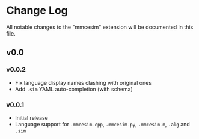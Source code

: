 # Change Log

All notable changes to the "mmcesim" extension will be documented in this file.

## v0.0

### v0.0.2
- Fix language display names clashing with original ones
- Add `.sim` YAML auto-completion (with schema)

### v0.0.1
- Initial release
- Language support for `.mmcesim-cpp`, `.mmcesim-py`, `.mmcesim-m`, `.alg` and `.sim`
